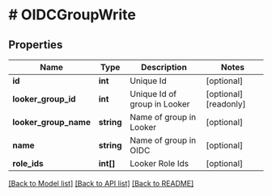 # # OIDCGroupWrite

## Properties

Name | Type | Description | Notes
------------ | ------------- | ------------- | -------------
**id** | **int** | Unique Id | [optional]
**looker_group_id** | **int** | Unique Id of group in Looker | [optional] [readonly]
**looker_group_name** | **string** | Name of group in Looker | [optional]
**name** | **string** | Name of group in OIDC | [optional]
**role_ids** | **int[]** | Looker Role Ids | [optional]

[[Back to Model list]](../../README.md#models) [[Back to API list]](../../README.md#endpoints) [[Back to README]](../../README.md)
